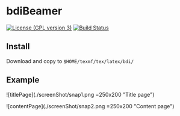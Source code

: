 # bdiBeamer

[![License (GPL version 3)](https://img.shields.io/badge/license-GPL%20version%203-brightgreen.svg)](http://opensource.org/licenses/GPL-3.0)
[![Build Status](https://travis-ci.org/shajoezhu/bdiBeamer.svg?branch=master)](https://travis-ci.org/shajoezhu/bdiBeamer)


## Install

Download and copy to `$HOME/texmf/tex/latex/bdi/`

## Example

![titlePage](./screenShot/snap1.png =250x200 "Title page")

![contentPage](./screenShot/snap2.png =250x200 "Content page")
